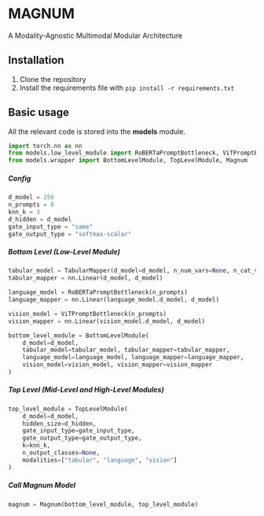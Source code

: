 # MAGNUM
A Modality-Agnostic Multimodal Modular Architecture

## Installation

1. Clone the repository
2. Install the requirements file with `pip install -r requirements.txt`

## Basic usage

All the relevant code is stored into the **models** module.

```python
import torch.nn as nn
from models.low_level_module import RoBERTaPromptBottleneck, ViTPromptBottleneck, TabularMapper
from models.wrapper import BottomLevelModule, TopLevelModule, Magnum
```

##### Config
```python
d_model = 256
n_prompts = 8
knn_k = 3
d_hidden = d_model
gate_input_type = "same"
gate_output_type = "softmax-scalar"
```

##### Bottom Level (Low-Level Module)
```python
tabular_model = TabularMapper(d_model=d_model, n_num_vars=None, n_cat_vars=None, num_cat_vars_classes=None)
tabular_mapper = nn.Linear(d_model, d_model)

language_model = RoBERTaPromptBottleneck(n_prompts)
language_mapper = nn.Linear(language_model.d_model, d_model)

vision_model = ViTPromptBottleneck(n_prompts)
vision_mapper = nn.Linear(vision_model.d_model, d_model)

bottom_level_module = BottomLevelModule(
    d_model=d_model,
    tabular_model=tabular_model, tabular_mapper=tabular_mapper,
    language_model=language_model, language_mapper=language_mapper,
    vision_model=vision_model, vision_mapper=vision_mapper
)
```

##### Top Level (Mid-Level and High-Level Modules)
```python
top_level_module = TopLevelModule(
    d_model=d_model,
    hidden_size=d_hidden,
    gate_input_type=gate_input_type,
    gate_output_type=gate_output_type,
    k=knn_k,
    n_output_classes=None,
    modalities=["tabular", "language", "vision"]
)
```

##### Call Magnum Model
```python
magnum = Magnum(bottom_level_module, top_level_module)
```
